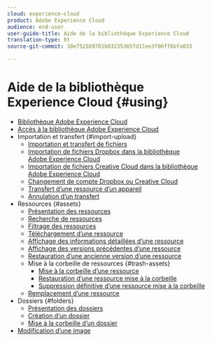 ```yaml
---
cloud: experience-cloud
product: Adobe Experience Cloud
audience: end-user
user-guide-title: Aide de la bibliothèque Experience Cloud
translation-type: ht
source-git-commit: 38e7525b9701b03235365fd11ee3f06ff6bfa033

---
```



# Aide de la bibliothèque Experience Cloud {#using}

+ [Bibliothèque Adobe Experience Cloud](c-library-about/overview.md)
+ [Accès à la bibliothèque Adobe Experience Cloud](c-library-about/c-access-the-library.md)
+ Importation et transfert {#import-upload}
   + [Importation et transfert de fichiers](c-library-about/c-importing-and-uploading/c-importing-and-uploading.md)
   + [Importation de fichiers Dropbox dans la bibliothèque Adobe Experience Cloud](c-library-about/c-importing-and-uploading/c-import-dropbox-files.md)
   + [Importation de fichiers Creative Cloud dans la bibliothèque Adobe Experience Cloud](c-library-about/c-importing-and-uploading/c-import-creative-cloud-files.md)
   + [Changement de compte Dropbox ou Creative Cloud](c-library-about/c-importing-and-uploading/c-change-dropbox-or-creative-cloud-accounts.md)
   + [Transfert d’une ressource d’un appareil](c-library-about/c-importing-and-uploading/c-upload-asset-from-device.md)
   + [Annulation d’un transfert](c-library-about/c-importing-and-uploading/c-cancel-an-upload.md)
+ Ressources {#assets}
   + [Présentation des ressources](c-library-about/c-assets/c-assets.md)
   + [Recherche de ressources](c-library-about/c-assets/c-search-for-assets.md)
   + [Filtrage des ressources](c-library-about/c-assets/c-filter-assets.md)
   + [Téléchargement d’une ressource](c-library-about/c-assets/c-download-an-asset.md)
   + [Affichage des informations détaillées d’une ressource](c-library-about/c-assets/c-view-detailed-information-for-an-asset.md)
   + [Affichage des versions précédentes d’une ressource](c-library-about/c-assets/c-view-previous-versions-of-an-asset.md)
   + [Restauration d’une ancienne version d’une ressource](c-library-about/c-assets/c-revert-to-an-older-version-of-an-asset.md)
   + Mise à la corbeille de ressources {#trash-assets}
      + [Mise à la corbeille d’une ressource](c-library-about/c-assets/c-delete-an-asset/c-delete-an-asset.md)
      + [Restauration d’une ressource mise à la corbeille](c-library-about/c-assets/c-delete-an-asset/c-restore-a-deleted-asset.md)
      + [Suppression définitive d’une ressource mise à la corbeille](c-library-about/c-assets/c-delete-an-asset/c-permanently-delete-an-asset.md)
   + [Remplacement d’une ressource](c-library-about/c-assets/replace-an-asset.md)
+ Dossiers {#folders}
   + [Présentation des dossiers](c-library-about/c-folders/c-folders.md)
   + [Création d’un dossier](c-library-about/c-folders/c-create-a-folder.md)
   + [Mise à la corbeille d’un dossier](c-library-about/c-folders/c-delete-a-folder.md)
+ [Modification d’une image](c-library-about/c-edit-an-image.md)
